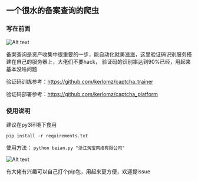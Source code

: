 ## 一个很水的备案查询的爬虫
### 写在前面
![Alt text](https://github.com/Ithrael/beian_miit_spider/blob/master/2.png)

备案查询是资产收集中很重要的一步，能自动化就美滋滋，这里验证码识别服务搭建在自己的服务器上，大佬们不要hack，
验证码的识别率达到90%已经，用起来基本没啥问题

验证码训练参考：https://github.com/kerlomz/captcha_trainer

验证码部署参考：https://github.com/kerlomz/captcha_platform
### 使用说明
建议在py3环境下食用

`pip install -r requirements.txt`

使用方法：
`python beian.py "浙江淘宝网络有限公司"`

![Alt text](https://github.com/Ithrael/beian_miit_spider/blob/master/1.png)

有大佬有兴趣可以自己打个pip包，用起来更方便，欢迎提issue
